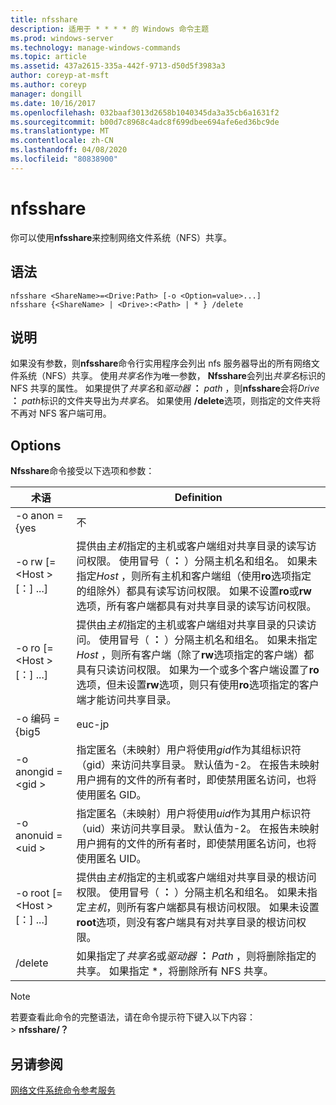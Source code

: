 ```yaml
---
title: nfsshare
description: 适用于 * * * * 的 Windows 命令主题
ms.prod: windows-server
ms.technology: manage-windows-commands
ms.topic: article
ms.assetid: 437a2615-335a-442f-9713-d50d5f3983a3
author: coreyp-at-msft
ms.author: coreyp
manager: dongill
ms.date: 10/16/2017
ms.openlocfilehash: 032baaf3013d2658b1040345da3a35cb6a1631f2
ms.sourcegitcommit: b00d7c8968c4adc8f699dbee694afe6ed36bc9de
ms.translationtype: MT
ms.contentlocale: zh-CN
ms.lasthandoff: 04/08/2020
ms.locfileid: "80838900"
---
```

# <a name="nfsshare"></a>nfsshare



你可以使用**nfsshare**来控制网络文件系统（NFS）共享。

## <a name="syntax"></a>语法

```
nfsshare <ShareName>=<Drive:Path> [-o <Option=value>...]
nfsshare {<ShareName> | <Drive>:<Path> | * } /delete
```

## <a name="description"></a>说明

如果没有参数，则**nfsshare**命令行实用程序会列出 nfs 服务器导出的所有网络文件系统（NFS）共享。 使用*共享名*作为唯一参数， **Nfsshare**会列出*共享名*标识的 NFS 共享的属性。 如果提供了*共享名*和<em>驱动器</em> **：** <em>path</em> ，则**nfsshare**会将<em>Drive</em> **：** <em>path</em>标识的文件夹导出为*共享名*。 如果使用 **/delete**选项，则指定的文件夹将不再对 NFS 客户端可用。

## <a name="options"></a>Options

**Nfsshare**命令接受以下选项和参数：


|             术语              |                                                                                                                                                                                                                      Definition                                                                                                                                                                                                                       |
|-------------------------------|-------------------------------------------------------------------------------------------------------------------------------------------------------------------------------------------------------------------------------------------------------------------------------------------------------------------------------------------------------------------------------------------------------------------------------------------------------|
|         -o anon = {yes          |                                                                                                                                                                                                                          不                                                                                                                                                                                                                          |
|  -o rw [=\<Host > [：<Host>] ...]  |                       提供由*主机*指定的主机或客户端组对共享目录的读写访问权限。 使用冒号（ **：** ）分隔主机名和组名。 如果未指定*Host* ，则所有主机和客户端组（使用**ro**选项指定的组除外）都具有读写访问权限。 如果不设置**ro**或**rw**选项，所有客户端都具有对共享目录的读写访问权限。                       |
|  -o ro [=\<Host > [：<Host>] ...]  | 提供由*主机*指定的主机或客户端组对共享目录的只读访问。 使用冒号（ **：** ）分隔主机名和组名。 如果未指定*Host* ，则所有客户端（除了**rw**选项指定的客户端）都具有只读访问权限。 如果为一个或多个客户端设置了**ro**选项，但未设置**rw**选项，则只有使用**ro**选项指定的客户端才能访问共享目录。 |
|       -o 编码 = {big5       |                                                                                                                                                                                                                        euc-jp                                                                                                                                                                                                                         |
|       -o anongid =\<gid >       |                                                                                     指定匿名（未映射）用户将使用*gid*作为其组标识符（gid）来访问共享目录。 默认值为-2。 在报告未映射用户拥有的文件的所有者时，即使禁用匿名访问，也将使用匿名 GID。                                                                                      |
|      -o anonuid =\<uid >       |                                                                                      指定匿名（未映射）用户将使用*uid*作为其用户标识符（uid）来访问共享目录。 默认值为-2。 在报告未映射用户拥有的文件的所有者时，即使禁用匿名访问，也将使用匿名 UID。                                                                                      |
| -o root [=\<Host > [：<Host>] ...] |                                                                         提供由*主机*指定的主机或客户端组对共享目录的根访问权限。 使用冒号（ **：** ）分隔主机名和组名。 如果未指定*主机*，则所有客户端都具有根访问权限。 如果未设置**root**选项，则没有客户端具有对共享目录的根访问权限。                                                                         |
|            /delete            |                                                                                                                                                       如果指定了*共享名*或<em>驱动器</em> **：** <em>Path</em> ，则将删除指定的共享。 如果指定 \*，将删除所有 NFS 共享。                                                                                                                                                       |

> [!NOTE]
> 若要查看此命令的完整语法，请在命令提示符下键入以下内容：</br>> **nfsshare/？**

## <a name="see-also"></a>另请参阅

[网络文件系统命令参考服务](services-for-network-file-system-command-reference.md)